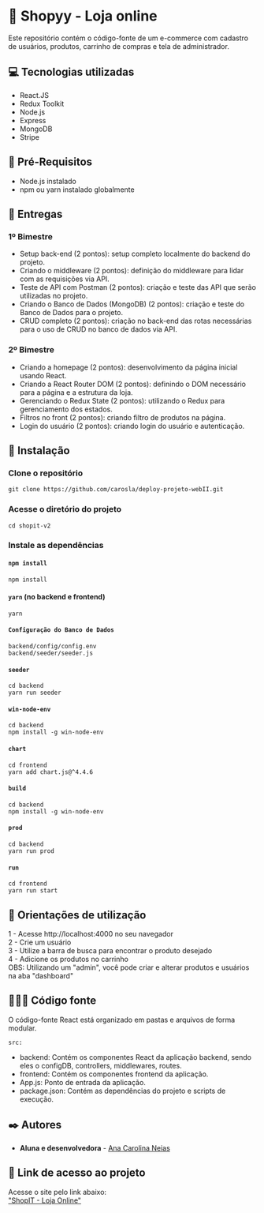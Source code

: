 # 🛒 Shopyy - Loja online

Este repositório contém o código-fonte de um e-commerce com cadastro de usuários, produtos, carrinho de compras e tela de administrador.

## 💻 Tecnologias utilizadas

* React.JS
* Redux Toolkit
* Node.js
* Express
* MongoDB
* Stripe

## 📜 Pré-Requisitos

* Node.js instalado
* npm ou yarn instalado globalmente

## 📑 Entregas
### 1º Bimestre

* Setup back-end (2 pontos): setup completo localmente do backend do projeto.
* Criando o middleware (2 pontos): definição do middleware para lidar com as requisições via API.
* Teste de API com Postman (2 pontos): criação e teste das API que serão utilizadas no projeto.
* Criando o Banco de Dados (MongoDB) (2 pontos): criação e teste do Banco de Dados para o projeto.
* CRUD completo (2 pontos): criação no back-end das rotas necessárias para o uso de CRUD no banco de dados via API.

### 2º Bimestre

* Criando a homepage (2 pontos): desenvolvimento da página inicial usando React.
* Criando a React Router DOM (2 pontos): definindo o DOM necessário para a página e a estrutura da loja.
* Gerenciando o Redux State (2 pontos): utilizando o Redux para gerenciamento dos estados.
* Filtros no front (2 pontos): criando filtro de produtos na página.
* Login do usuário (2 pontos): criando login do usuário e autenticação.

## 🔧 Instalação
### Clone o repositório
```
git clone https://github.com/carosla/deploy-projeto-webII.git
```

### Acesse o diretório do projeto
```
cd shopit-v2
```

### Instale as dependências
#### `npm install`
```
npm install
```

#### `yarn` (no backend e frontend)
```
yarn
```

#### `Configuração do Banco de Dados`
```
backend/config/config.env
backend/seeder/seeder.js
```

#### `seeder`
```
cd backend
yarn run seeder
```

#### `win-node-env`
```
cd backend
npm install -g win-node-env
```

#### `chart`
```
cd frontend
yarn add chart.js@^4.4.6
```

#### `build`
```
cd backend
npm install -g win-node-env
```

#### `prod`
```
cd backend
yarn run prod
```

#### `run`
```
cd frontend
yarn run start
```


## 🔎 Orientações de utilização

1 - Acesse http://localhost:4000 no seu navegador\
2 - Crie um usuário\
3 - Utilize a barra de busca para encontrar o produto desejado\
4 - Adicione os produtos no carrinho\
OBS: Utilizando um "admin", você pode criar e alterar produtos e usuários na aba "dashboard"

## 👩🏻‍💻 Código fonte

O código-fonte React está organizado em pastas e arquivos de forma modular.

`src:`
* backend: Contém os componentes React da aplicação backend, sendo eles o configDB, controllers, middlewares, routes.
* frontend: Contém os componentes frontend da aplicação.
* App.js: Ponto de entrada da aplicação.
* package.json: Contém as dependências do projeto e scripts de execução.

## ✒️ Autores

* **Aluna e desenvolvedora** -  [Ana Carolina Neias](linkedin.com/in/anacarolinaneias/)

## 🔗 Link de acesso ao projeto
Acesse o site pelo link abaixo:\
["ShopIT - Loja Online"](https://shopit-v2-odvt.onrender.com)
